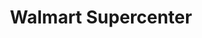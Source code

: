 ---
title: "Walmart Supercenter"
url: /raleigh/walmart-supercenter-glenwood-avenue/
shop: Supermarkt
---